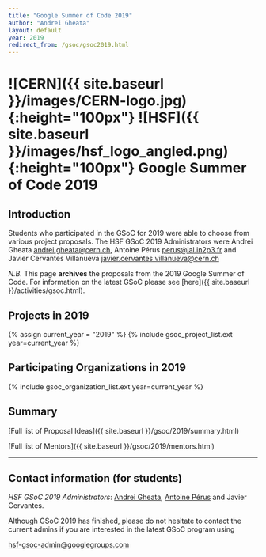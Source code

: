 ```yaml
---
title: "Google Summer of Code 2019"
author: "Andrei Gheata"
layout: default
year: 2019
redirect_from: /gsoc/gsoc2019.html
---
```


# ![CERN]({{ site.baseurl }}/images/CERN-logo.jpg){:height="100px"} ![HSF]({{ site.baseurl }}/images/hsf_logo_angled.png){:height="100px"} Google Summer of Code 2019

## Introduction

Students who participated in the GSoC for 2019 were able to choose from various
project proposals. The HSF GSoC 2019 Administrators were Andrei Gheata
<a href="mailto:andrei.gheata@cern.ch">andrei.gheata@cern.ch</a>, Antoine Pérus
<a href="mailto:perus@lal.in2p3.fr">perus@lal.in2p3.fr</a> and Javier Cervantes
Villanueva
<a href="mailto:javier.cervantes.villanueva@cern.ch">javier.cervantes.villanueva@cern.ch</a>

_N.B._ This page **archives** the proposals from the 2019 Google Summer of Code.
For information on the latest GSoC please see
[here]({{ site.baseurl }}/activities/gsoc.html).

## Projects in 2019

{% assign current_year = "2019" %}
{% include gsoc_project_list.ext year=current_year %}

## Participating Organizations in 2019

{% include gsoc_organization_list.ext year=current_year %}

## Summary

[Full list of Proposal Ideas]({{ site.baseurl }}/gsoc/2019/summary.html)

[Full list of Mentors]({{ site.baseurl }}/gsoc/2019/mentors.html)

---

## Contact information (for students)

_HSF GSoC 2019 Administrators_: [Andrei Gheata](mailto:andrei.gheata@cern.ch),
[Antoine Pérus](mailto:perus@lal.in2p3.fr) and Javier Cervantes.

Although GSoC 2019 has finished, please do not hesitate to contact the current
admins if you are interested in the latest GSoC program using

[hsf-gsoc-admin@googlegroups.com](mailto:hsf-gsoc-admin@googlegroups.com)
